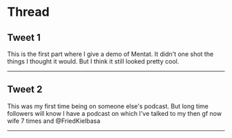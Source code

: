 # Thread

## Tweet 1

This is the first part where I give a demo of Mentat. It didn't one shot the things I thought it would. But I think it still looked pretty cool.

---

## Tweet 2

This was my first time being on someone else's podcast. But long time followers will know I have a podcast on which I've talked to my then gf now wife 7 times and @FriedKielbasa

---

